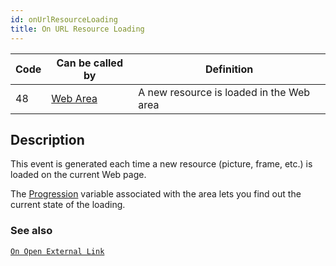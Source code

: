 ```yaml
---
id: onUrlResourceLoading
title: On URL Resource Loading
---
```


|Code|Can be called by|Definition|  
|---|---|---|
|48|[Web Area](FormObjects/webArea_overview.md)|A new resource is loaded in the Web area|


## Description

This event is generated each time a new resource (picture, frame, etc.) is loaded on the current Web page.

The [Progression](FormObjects/propertiesWebArea.md#progression) variable associated with the area lets you find out the current state of the loading.


### See also
[`On Open External Link`](onOpenExternalLink.md)